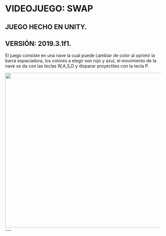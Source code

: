 # VIDEOJUEGO: SWAP
## JUEGO HECHO EN UNITY.
## VERSIÓN: 2019.3.1f1.

El juego consiste en una nave la cual puede cambiar de color al oprimir la barra espaciadora, los colores a elegir son rojo y azul, el movimiento de la nave se da con las teclas W,A,S,D y disparar proyectiles con la tecla P.

<image src="images/MENU.gif" width="550" height="500">
---
